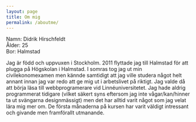 ```yaml
---
layout: page
title: Om mig
permalink: /aboutme/
---
```


Namn: Didrik Hirschfeldt  
Ålder: 25  
Bor: Halmstad  

Jag är född och uppvuxen i Stockholm. 2011 flyttade jag till Halmstad för att plugga på Högskolan i Halmstad. I somras tog jag ut min 
civilekonomexamen men kännde samtidigt att jag ville studera något helt annant innan jag var redo att ge mig ut i arbetslivet
på riktigt. Jag valde då att börja läsa till webbprogramerare vid Linnéuniversitetet. Jag hade aldrig programmerat tidigare 
(vilket säkert syns eftersom jag inte vågar/kan/hinner ta ut svängarna designmässigt) men det har alltid varit något som 
jag velat lära mig mer om. De första månaderna på kursen har varit väldigt intressant och givande men framförallt utmanande. 


